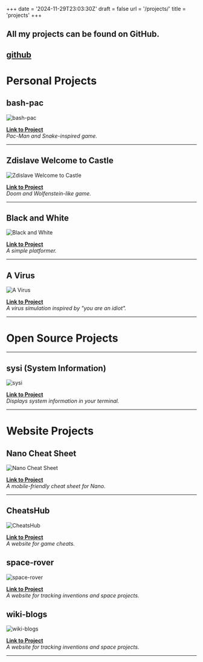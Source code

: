 +++
date = '2024-11-29T23:03:30Z'
draft = false
url = '/projects/'
title = 'projects'
+++

## All my projects can be found on GitHub.

## [github](https://github.com/stuffbymax)

# Personal Projects

## bash-pac
![bash-pac](/images/project-images/bash-pac.png)

**[Link to Project](https://github.com/stuffbymax/bash-pac)**  
*Pac-Man and Snake-inspired game.*

---

## Zdislave Welcome to Castle
![Zdislave Welcome to Castle](/images/project-images/jK9v43.png)

**[Link to Project](https://stuff-by-max.itch.io/)**  
*Doom and Wolfenstein-like game.*

---

## Black and White
![Black and White](/images/project-images//black-white.png)

**[Link to Project](https://itch.io/e/11275490/stuff-by-max-updated-black-and-white)**  
*A simple platformer.*

---

## A Virus
![A Virus](/images/project-images/the-virus.png)

**[Link to Project](https://itch.io/event/20215678)**  
*A virus simulation inspired by "you are an idiot".*

---

# Open Source Projects

---

## sysi (System Information)
![sysi](/images/project-images/sysi-icon.png)

**[Link to Project](https://github.com/stuffbymax/)**  
*Displays system information in your terminal.*

---


# Website Projects

## Nano Cheat Sheet
![Nano Cheat Sheet](/images/project-images/nano-cheats-sheets.png)

**[Link to Project](https://github.com/stuffbymax/CheatsHub)**  
*A mobile-friendly cheat sheet for Nano.*

---


## CheatsHub
![CheatsHub](/images/project-images/cheats-hub.png)

**[Link to Project](https://stuffbymax.github.io/CheatsHub/)**  
*A website for game cheats.*

## space-rover
![space-rover](/images/project-images/space-rover.png)

**[Link to Project](https://stuffbymax.me/space-rover/)**  
*A website for tracking inventions and space projects.*

## wiki-blogs
![wiki-blogs](/images/project-images/wiki-blogs.jpg)

**[Link to Project](https://stuffbymax.me/space-rover/)**  
*A website for tracking inventions and space projects.*



---
